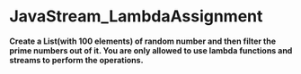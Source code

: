 # JavaStream_LambdaAssignment

**Create a List(with 100 elements) of random number and then filter the prime numbers out of it. You are only allowed to use lambda functions and streams to perform the operations.**
